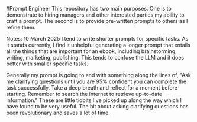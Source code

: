 #Prompt Engineer
This repository has two main purposes. One is to demonstrate to hiring managers and other interested parties my ability to craft a prompt. The second is to provide pre-written prompts to others as I refine them.

Notes:
10 March 2025
I tend to write shorter prompts for specific tasks. As it stands currently, I find it unhelpful generating a longer prompt that entails all the things that are important for an ebook, including brainstorming, writing, marketing, publishing. This tends to confuse the LLM and it does better with smaller specific tasks.

Generally my prompt is going to end with something along the lines of, "Ask me clarifying questions until you are 95% confident you can complete the task successfully. Take a deep breath and reflect for a moment before starting. Remember to search the internet to retrieve up-to-date information." These are little tidbits I've picked up along the way which I have found to be very useful. The bit about asking clarifying questions has been revolutionary and saves a lot of time. 
